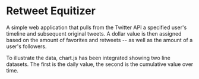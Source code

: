 # Retweet Equitizer
A simple web application that pulls from the Twitter API a specified user's timeline and subsequent original tweets. A dollar value is then assigned based on the amount of favorites and retweets -- as well as the amount of a user's followers.

To illustrate the data, chart.js has been integrated showing two line datasets. The first is the daily value, the second is the cumulative value over time.